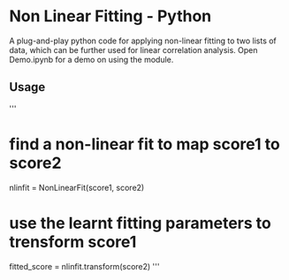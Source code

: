 # Non Linear Fitting - Python
A plug-and-play python code for applying non-linear fitting to two lists of data, which can be further used for linear correlation analysis. Open Demo.ipynb for a demo on using the module.

## Usage
'''
# find a non-linear fit to map score1 to score2
nlinfit = NonLinearFit(score1, score2)

# use the learnt fitting parameters to trensform score1
fitted_score = nlinfit.transform(score2)
'''
